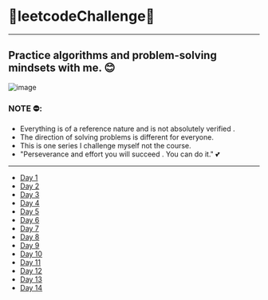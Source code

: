 #                     👾leetcodeChallenge👾
---
## Practice algorithms and problem-solving mindsets with me. 😊

![image](https://user-images.githubusercontent.com/70010376/231834723-494c6363-5e0c-4024-bdd0-fd2350a0b3fe.png)

### NOTE ⛔:
 
- Everything is of a reference nature and is not absolutely verified .
- The direction of solving problems is different for everyone.
- This is one series I challenge myself not the course.
- "Perseverance and effort you will succeed . You can do it." 💕

---
- [Day 1](https://github.com/TaiTitans/leetcodeChallenge/blob/main/Day1/Day1.md)
- [Day 2](https://github.com/TaiTitans/leetcodeChallenge/blob/main/Day2/day2.md)
- [Day 3](https://github.com/TaiTitans/leetcodeChallenge/blob/main/Day3/readme.md)
- [Day 4](https://github.com/TaiTitans/leetcodeChallenge/blob/main/Day4/readme.md)
- [Day 5](https://github.com/TaiTitans/leetcodeChallenge/tree/main/Day5)
- [Day 6](https://github.com/TaiTitans/leetcodeChallenge/tree/main/Day6)
- [Day 7](https://github.com/TaiTitans/leetcodeChallenge/tree/main/Day7)
- [Day 8](https://github.com/TaiTitans/leetcodeChallenge/tree/main/Day8)
- [Day 9](https://github.com/TaiTitans/leetcodeChallenge/tree/main/Day9)
- [Day 10](https://github.com/TaiTitans/leetcodeChallenge/blob/main/Day10/readme.md)
- [Day 11](https://github.com/TaiTitans/leetcodeChallenge/blob/main/Day11/readme.md)
- [Day 12](https://github.com/TaiTitans/leetcodeChallenge/blob/main/Day12/readme.md)
- [Day 13](https://github.com/TaiTitans/leetcodeChallenge/blob/main/Day13/26.%20Remove%20Duplicates%20from%20Sorted%20Array.md)
- [Day 14](https://github.com/TaiTitans/LeetcodeChallenge/tree/main/Day14)

